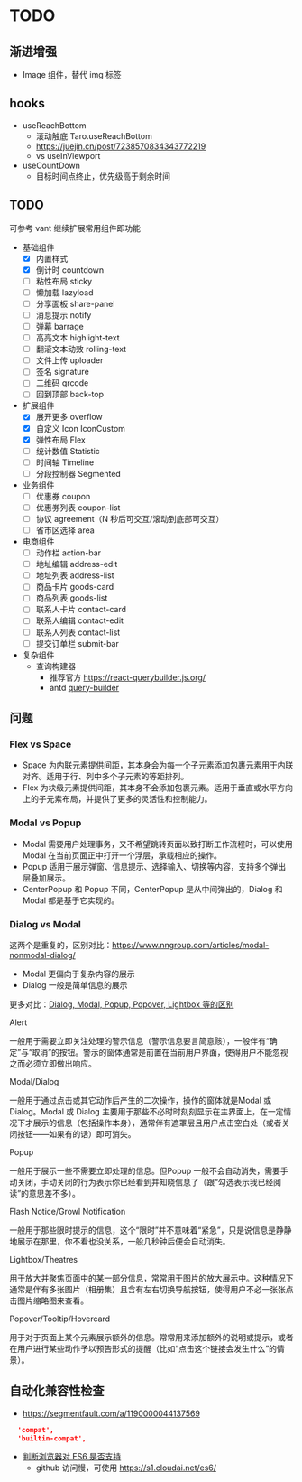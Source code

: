 # TODO

## 渐进增强

- Image 组件，替代 img 标签

## hooks

- useReachBottom
  - 滚动触底 Taro.useReachBottom
  - https://juejin.cn/post/7238570834343772219
  - vs useInViewport
- useCountDown
  - 目标时间点终止，优先级高于剩余时间

## TODO

可参考 vant 继续扩展常用组件即功能

- 基础组件
  - [x] 内置样式
  - [x] 倒计时 countdown
  - [ ] 粘性布局 sticky
  - [ ] 懒加载 lazyload
  - [ ] 分享面板 share-panel
  - [ ] 消息提示 notify
  - [ ] 弹幕 barrage
  - [ ] 高亮文本 highlight-text
  - [ ] 翻滚文本动效 rolling-text
  - [ ] 文件上传 uploader
  - [ ] 签名 signature
  - [ ] 二维码 qrcode
  - [ ] 回到顶部 back-top
- 扩展组件
  - [x] 展开更多 overflow
  - [x] 自定义 Icon IconCustom
  - [x] 弹性布局 Flex
  - [ ] 统计数值 Statistic
  - [ ] 时间轴 Timeline
  - [ ] 分段控制器 Segmented
- 业务组件
  - [ ] 优惠券 coupon
  - [ ] 优惠券列表 coupon-list
  - [ ] 协议 agreement（N 秒后可交互/滚动到底部可交互）
  - [ ] 省市区选择 area
- 电商组件
  - [ ] 动作栏 action-bar
  - [ ] 地址编辑 address-edit
  - [ ] 地址列表 address-list
  - [ ] 商品卡片 goods-card
  - [ ] 商品列表 goods-list
  - [ ] 联系人卡片 contact-card
  - [ ] 联系人编辑 contact-edit
  - [ ] 联系人列表 contact-list
  - [ ] 提交订单栏 submit-bar
- 复杂组件
  - 查询构建器
    - 推荐官方 https://react-querybuilder.js.org/
    - antd [query-builder](https://github.com/ukrbublik/react-awesome-query-builder)

## 问题

### Flex vs Space

- Space 为内联元素提供间距，其本身会为每一个子元素添加包裹元素用于内联对齐。适用于行、列中多个子元素的等距排列。
- Flex 为块级元素提供间距，其本身不会添加包裹元素。适用于垂直或水平方向上的子元素布局，并提供了更多的灵活性和控制能力。

### Modal vs Popup

- Modal 需要用户处理事务，又不希望跳转页面以致打断工作流程时，可以使用 Modal 在当前页面正中打开一个浮层，承载相应的操作。
- Popup 适用于展示弹窗、信息提示、选择输入、切换等内容，支持多个弹出层叠加展示。
- CenterPopup 和 Popup 不同，CenterPopup 是从中间弹出的，Dialog 和 Modal 都是基于它实现的。

### Dialog vs Modal

这两个是重复的，区别对比：https://www.nngroup.com/articles/modal-nonmodal-dialog/

- Modal 更偏向于复杂内容的展示
- Dialog 一般是简单信息的展示

更多对比：[Dialog, Modal, Popup, Popover, Lightbox 等的区别](https://cloud.tencent.com/developer/article/1025695)

Alert

一般用于需要立即关注处理的警示信息（警示信息要言简意赅），一般伴有“确定”与“取消”的按钮。警示的窗体通常是前置在当前用户界面，使得用户不能忽视之而必须立即做出响应。

Modal/Dialog

一般用于通过点击或其它动作后产生的二次操作，操作的窗体就是Modal 或 Dialog。Modal 或 Dialog 主要用于那些不必时时刻刻显示在主界面上，在一定情况下才展示的信息（包括操作本身），通常伴有遮罩层且用户点击空白处（或者关闭按钮——如果有的话）即可消失。

Popup

一般用于展示一些不需要立即处理的信息。但Popup 一般不会自动消失，需要手动关闭，手动关闭的行为表示你已经看到并知晓信息了（跟“勾选表示我已经阅读”的意思差不多）。

Flash Notice/Growl Notification

一般用于那些限时提示的信息，这个“限时”并不意味着“紧急”，只是说信息是静静地展示在那里，你不看也没关系，一般几秒钟后便会自动消失。

Lightbox/Theatres

用于放大并聚焦页面中的某一部分信息，常常用于图片的放大展示中。这种情况下通常是伴有多张图片（相册集）且含有左右切换导航按钮，使得用户不必一张张点击图片缩略图来查看。

Popover/Tooltip/Hovercard

用于对于页面上某个元素展示额外的信息。常常用来添加额外的说明或提示，或者在用户进行某些动作予以预告形式的提醒（比如“点击这个链接会发生什么”的情景）。

## 自动化兼容性检查

- https://segmentfault.com/a/1190000044137569

```json
  'compat',
  'builtin-compat',
```

- [判断浏览器对 ES6 是否支持](https://ruanyf.github.io/es-checker/index.cn.html)
  - github 访问慢，可使用 https://s1.cloudai.net/es6/
